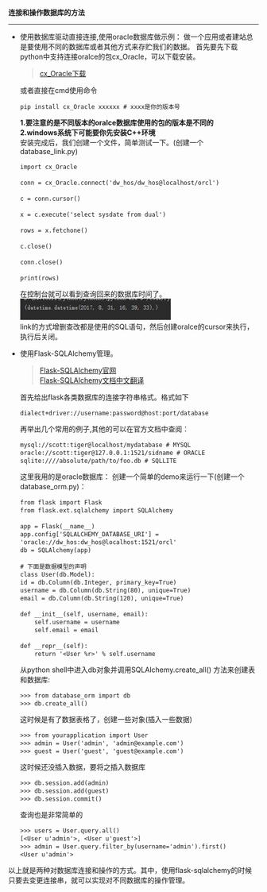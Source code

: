 **连接和操作数据库的方法**

-----

* 使用数据库驱动直接连接,使用oracle数据库做示例：
    做一个应用或者建站总是要使用不同的数据库或者其他方式来存贮我们的数据。
    首先要先下载python中支持连接oralce的包cx_Oracle，可以下载安装。
    >[cx_Oracle下载](https://pypi.python.org/pypi/cx_Oracle)

    或者直接在cmd使用命令
    
    ```
    pip install cx_Oracle xxxxxx # xxxx是你的版本号
    ```
    **1.要注意的是不同版本的oralce数据库使用的包的版本是不同的**  
    **2.windows系统下可能要你先安装C++环境**  
    安装完成后，我们创建一个文件，简单测试一下。(创建一个database_link.py)
    ```
    import cx_Oracle

    conn = cx_Oracle.connect('dw_hos/dw_hos@localhost/orcl')

    c = conn.cursor()

    x = c.execute('select sysdate from dual')

    rows = x.fetchone()

    c.close()

    conn.close()

    print(rows)
    ```
    在控制台就可以看到查询回来的数据库时间了。  
    ![](image/3.png)  
    link的方式增删查改都是使用的SQL语句，然后创建oralce的cursor来执行，执行后关闭。
* 使用Flask-SQLAlchemy管理。
    >[Flask-SQLAlchemy官网](http://flask-sqlalchemy.pocoo.org/2.1/)    
    >[Flask-SQLAlchemy文档中文翻译](http://www.pythondoc.com/flask-sqlalchemy/index.html)

    首先给出flask各类数据库的连接字符串格式。格式如下
    ```
    dialect+driver://username:password@host:port/database
    ```
    再举出几个常用的例子,其他的可以在官方文档中查阅：
    ```
    mysql://scott:tiger@localhost/mydatabase # MYSQL
    oracle://scott:tiger@127.0.0.1:1521/sidname # ORACLE
    sqlite:////absolute/path/to/foo.db # SQLLITE
    ```
    这里我用的是oracle数据库：
    创建一个简单的demo来运行一下(创建一个database_orm.py)：
    ```
    from flask import Flask
    from flask.ext.sqlalchemy import SQLAlchemy

    app = Flask(__name__)
    app.config['SQLALCHEMY_DATABASE_URI'] = 'oracle://dw_hos:dw_hos@localhost:1521/orcl'
    db = SQLAlchemy(app)

    # 下面是数据模型的声明
    class User(db.Model):
    id = db.Column(db.Integer, primary_key=True)
    username = db.Column(db.String(80), unique=True)
    email = db.Column(db.String(120), unique=True)

    def __init__(self, username, email):
        self.username = username
        self.email = email

    def __repr__(self):
        return '<User %r>' % self.username
    ```
    从python shell中进入db对象并调用SQLAlchemy.create_all() 方法来创建表和数据库:
    ```
    >>> from database_orm import db
    >>> db.create_all()
    ```
    这时候是有了数据表格了，创建一些对象(插入一些数据)
    ```
    >>> from yourapplication import User
    >>> admin = User('admin', 'admin@example.com')
    >>> guest = User('guest', 'guest@example.com')
    ```
    这时候还没插入数据，要将之插入数据库
    ```
    >>> db.session.add(admin)
    >>> db.session.add(guest)
    >>> db.session.commit()
    ```
    查询也是非常简单的
    ```
    >>> users = User.query.all()
    [<User u'admin'>, <User u'guest'>]
    >>> admin = User.query.filter_by(username='admin').first()
    <User u'admin'>
    ```
以上就是两种对数据库连接和操作的方式。其中，使用flask-sqlalchemy的时候只要去变更连接串，就可以实现对不同数据库的操作管理。
